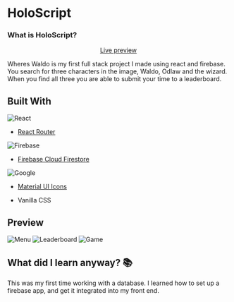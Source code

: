 # HoloScript

### What is HoloScript?

<p align='center'>
<a href='https://sagelyyy.github.io/wheres-waldo/'>Live preview</a>
</p>

Wheres Waldo is my first full stack project I made using react and firebase. You search for three characters in the image, Waldo, Odlaw and the wizard. When you find all three you are able to submit your time to a leaderboard.

## Built With

![React](https://img.shields.io/badge/react-%2320232a.svg?style=for-the-badge&logo=react&logoColor=%2361DAFB)
- [React Router](https://reactrouter.com/)

![Firebase](https://img.shields.io/badge/Firebase-039BE5?style=for-the-badge&logo=Firebase&logoColor=white)
- [Firebase Cloud Firestore](https://firebase.google.com/docs/firestore)

![Google](https://img.shields.io/badge/google-4285F4?style=for-the-badge&logo=google&logoColor=white)
- [Material UI Icons](https://fonts.google.com/icons)


- Vanilla CSS

## Preview

![Menu](https://i.imgur.com/pMc1zdF.png)
![Leaderboard](https://i.imgur.com/wdKa2qn.png)
![Game](https://i.imgur.com/s6LlrGv.png)

## What did I learn anyway? 📚

This was my first time working with a database. I learned how to set up a firebase app, and get it integrated into my front end. 
